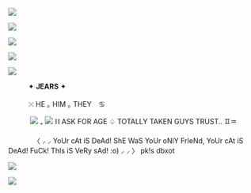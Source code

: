 ![](https://64.media.tumblr.com/936dd149eeb3215701d5f983bd956d6c/dc246dace3197a4a-f5/s1280x1920/93ce545221f1cffc48ae8ee37f31f964866f9f4a.pnj)

![](https://64.media.tumblr.com/33500e9b0269dc461e50f3ecaca05821/8bf27f56b1547584-84/s2048x3072/b2997314fbbde333aef07cc68b075a1876d3e459.pnj)

![](https://i.pinimg.com/736x/75/1e/a2/751ea29057d7e336cda7c6a7d0bb2cba.jpg)

![](https://komarev.com/ghpvc/?username=elcafeina&amp;color=green)

![](https://64.media.tumblr.com/002a6a2b790290e11bd45c82c25e2454/8bf27f56b1547584-fd/s2048x3072/4b4e67c62609d3d77e1296cdeb4888b927668645.pnj)

⠀⠀                                      ͏͏͏ ͏͏͏ ͏͏͏ ͏͏͏ ͏͏͏✦ __**JEARS**__ ✦ 

⠀                                     ⠀ ͏͏͏ ͏͏͏ ͏͏͏ ͏͏͏𓏴 HE  ｡  HIM  ｡  THEY ⠀♋

⠀⠀ ͏͏͏                               ͏͏͏ ͏͏͏ ͏͏͏ ͏͏͏   ![](https://64.media.tumblr.com/5b0cf436997c54b0eae472e99a88f17a/f8fe48411339d1b7-91/s75x75_c1/e10f386653c732a908a08ed60bb8730204987641.pnj) ₊ ![](https://64.media.tumblr.com/ea16ce641afebf6712bdb02d8b13005e/f8fe48411339d1b7-e0/s75x75_c1/be700a2a6875970dcc36ebc67860499929dbf482.pnj)  ⛓  ASK FOR AGE  ♤ TOTALLY TAKEN GUYS TRUST.. ♊♒ 

⠀⠀                                      ͏͏͏ ͏͏͏ ͏͏͏ ͏͏͏ ͏͏͏⠀〈 ⸝ ⸝ YoUr cAt iS DeAd! ShE WaS YoUr oNlY FrIeNd, YoUr cAt iS DeAd! FuCk! ThIs iS VeRy sAd! :o) ⸝ ⸝  〉
                                                         pk!s dbxot

![](https://64.media.tumblr.com/2b63555209e36030d40a2fd915dec84c/8bf27f56b1547584-0a/s2048x3072/8f43027e9cd4be4a50c3f81aa9de6965d18d5e83.pnj)

![](https://64.media.tumblr.com/91459694cbefb787adde539cc90305b8/dc246dace3197a4a-1a/s1280x1920/69ccf34306cc762e92c6871cbca6fc253b2b50be.pnj)
